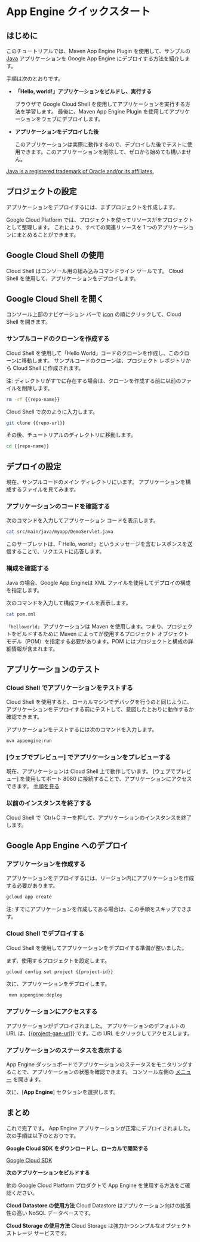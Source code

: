 # App Engine クイックスタート

<walkthrough-test-start-page url="/getting-started?tutorial=java_gae_quickstart_2"/>

<walkthrough-tutorial-url url="https://cloud.google.com/appengine/docs/java/quickstart"/>

<walkthrough-watcher-constant key="repo-url" value="https://github.com/GoogleCloudPlatform/appengine-try-java" />

<walkthrough-watcher-constant key="repo-name" value="appengine-try-java"/>

## はじめに

このチュートリアルでは、Maven App Engine Plugin を使用して、サンプルの [Java][java] アプリケーションを Google
App Engine にデプロイする方法を紹介します。

手順は次のとおりです。

*   **「Hello, world!」アプリケーションをビルドし、実行する**

    ブラウザで Google Cloud Shell を使用してアプリケーションを実行する方法を学習します。 最後に、Maven App Engine
    Plugin を使用してアプリケーションをウェブにデプロイします。

*   **アプリケーションをデプロイした後**

    このアプリケーションは実際に動作するので、デプロイした後でテストに使用できます。このアプリケーションを削除して、ゼロから始めても構いません。

[Java is a registered trademark of Oracle and/or its affiliates.](walkthrough://footnote)

<walkthrough-devshell-precreate/>

## プロジェクトの設定

アプリケーションをデプロイするには、まずプロジェクトを作成します。

Google Cloud Platform では、プロジェクトを使ってリソースがをプロジェクトとして整理します。 これにより、すべての関連リソースを 1
つのアプリケーションにまとめることができます。

<walkthrough-project-setup/>

## Google Cloud Shell の使用

Cloud Shell はコンソール用の組み込みコマンドライン ツールです。 Cloud Shell を使用して、アプリケーションをデプロイします。

## Google Cloud Shell を開く

コンソール上部のナビゲーション バーで <walkthrough-cloud-shell-icon/>
[icon](walkthrough://spotlight-pointer?spotlightId=devshell-activate-button)
の順にクリックして、Cloud Shell を開きます。

### サンプルコードのクローンを作成する

Cloud Shell を使用して「Hello World」コードのクローンを作成し、このクローンに移動します。 サンプルコードのクローンは、プロジェクト
レポジトリから Cloud Shell に作成されます。

注: ディレクトリがすでに存在する場合は、クローンを作成する前に以前のファイルを削除します。

```bash
rm -rf {{repo-name}}
```

Cloud Shell で次のように入力します。

```bash
git clone {{repo-url}}
```

その後、チュートリアルのディレクトリに移動します。

```bash
cd {{repo-name}}
```

## デプロイの設定

現在、サンプルコードのメイン ディレクトリにいます。 アプリケーションを構成するファイルを見てみます。

### アプリケーションのコードを確認する

次のコマンドを入力してアプリケーション コードを表示します。

```bash
cat src/main/java/myapp/DemoServlet.java
```

このサーブレットは、「`Hello, world!」というメッセージを含むレスポンスを送信することで、リクエストに応答します。

### 構成を確認する

Java の場合、Google App Engineは XML ファイルを使用してデプロイの構成を指定します。

次のコマンドを入力して構成ファイルを表示します。

```bash
cat pom.xml
```

`「helloworld」` アプリケーションは Maven を使用します。つまり、プロジェクトをビルドするために Maven によってが使用するプロジェクト
オブジェクト モデル（POM）を指定する必要があります。POM にはプロジェクトと構成の詳細情報が含まれます。

## アプリケーションのテスト

### Cloud Shell でアプリケーションをテストする

Cloud Shell
を使用すると、ローカルマシンでデバッグを行うのと同じように、アプリケーションをデプロイする前にテストして、意図したとおりに動作するか確認できます。

アプリケーションをテストするには次のコマンドを入力します。

```bash
mvn appengine:run
```

<walkthrough-test-code-output
  text="module .* running at|Dev App Server is now running" />

### [ウェブでプレビュー] でアプリケーションをプレビューする

現在、アプリケーションは Cloud Shell 上で動作しています。 [ウェブでプレビュー] <walkthrough-web-preview-icon/>
を使用してポート 8080 に接続することで、アプリケーションにアクセスできます。
[手順を見る](walkthrough://spotlight-pointer?spotlightId=devshell-web-preview-button)

### 以前のインスタンスを終了する

Cloud Shell で `Ctrl+C キーを押して、アプリケーションのインスタンスを終了します。

## Google App Engine へのデプロイ

### アプリケーションを作成する

アプリケーションをデプロイするには、リージョン内にアプリケーションを作成する必要があります。

```bash
gcloud app create
```

注: すでにアプリケーションを作成してある場合は、この手順をスキップできます。

### Cloud Shell でデプロイする

Cloud Shell を使用してアプリケーションをデプロイする準備が整いました。

まず、使用するプロジェクトを設定します。

```bash
gcloud config set project {{project-id}}
```

次に、アプリケーションをデプロイします。

```bash
 mvn appengine:deploy
```

<walkthrough-test-code-output text="Deployed (module|service)" />

### アプリケーションにアクセスする

アプリケーションがデプロイされました。 アプリケーションのデフォルトの URL
は、[{{project-gae-url}}](（http://{{project-gae-url}}) です。この URL をクリックしてアクセスします。

### アプリケーションのステータスを表示する

App Engine ダッシュボードでアプリケーションのステータスをモニタリングすることで、アプリケーションの状態を確認できます。 コンソール左側の
[メニュー](walkthrough://spotlight-pointer?spotlightId=console-nav-menu) を開きます。

次に、[**App Engine**] セクションを選択します。

<walkthrough-menu-navigation sectionId="APPENGINE_SECTION"/>

## まとめ

<walkthrough-conclusion-trophy/>

これで完了です。 App Engine アプリケーションが正常にデプロイされました。 次の手順は以下のとおりです。

**Google Cloud SDK をダウンロードし、ローカルで開発する**

[Google Cloud SDK][cloud-sdk-installer]

**次のアプリケーションをビルドする**

他の Google Cloud Platform プロダクトで App Engine を使用する方法をご確認ください。

<walkthrough-tutorial-card
  url="appengine/docs/java/datastore/"
  icon="DATASTORE_SECTION"
  label="datastore">
**Cloud Datastore の使用方法**
Cloud Datastore はアプリケーション向けの拡張性の高い NoSQL データベースです。
</walkthrough-tutorial-card>

<walkthrough-tutorial-card
  url="appengine/docs/go/googlecloudstorageclient/setting-up-cloud-storage/"
  icon="STORAGE_SECTION"
  label="cloudStorage">
**Cloud Storage の使用方法**
Cloud Storage は強力かつシンプルなオブジェクト ストレージ サービスです。
</walkthrough-tutorial-card>

[java]: https://java.com/
[cloud-sdk-installer]: https://cloud.google.com/sdk/downloads#interactive
